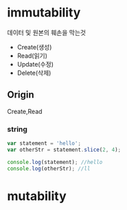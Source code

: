 # immutability

데이터 및 원본의 훼손을 막는것

- Create(생성)
- Read(읽기)
- Update(수정)
- Delete(삭제)

## Origin

Create,Read

### string

```javascript
var statement = 'hello';
var otherStr = statement.slice(2, 4);

console.log(statement); //hello
console.log(otherStr); //ll
```

# mutability
